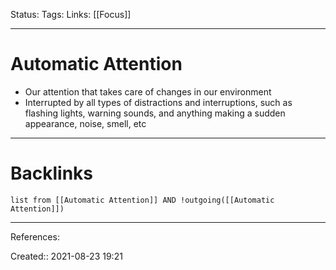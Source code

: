 Status: 
Tags: 
Links: [[Focus]]
___
# Automatic Attention
- Our attention that takes care of changes in our environment
- Interrupted by all types of distractions and interruptions, such as flashing lights, warning sounds, and anything making a sudden appearance, noise, smell, etc
___
# Backlinks
```dataview
list from [[Automatic Attention]] AND !outgoing([[Automatic Attention]])
```
___
References:

Created:: 2021-08-23 19:21
